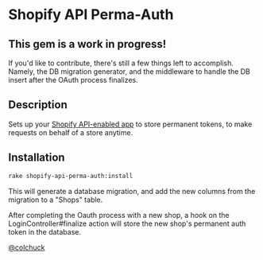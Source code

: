 # Shopify API Perma-Auth

## This gem is a work in progress! ##

If you'd like to contribute, there's still a few things left to accomplish. Namely, the DB migration generator, and the middleware to handle the DB insert after the OAuth process finalizes.

## Description

Sets up your [Shopify API-enabled app](https://github.com/Shopify/shopify_app) to store permanent tokens, to make requests on behalf of a store anytime.

## Installation

```sh
rake shopify-api-perma-auth:install
```

This will generate a database migration, and add the new columns from the migration to a "Shops" table.

After completing the Oauth process with a new shop, a hook on the LoginController#finalize action will store the new shop's permanent auth token in the database.

[@colchuck](http://twitter.com/colchuck)
